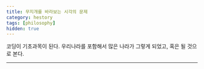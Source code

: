 ```yaml
---
title: 무지개를 바라보는 시각의 문제
category: hestory
tags: [philosophy]
hidden: true
---
```


코딩이 기초과목이 된다. 우리나라를 포함해서 많은 나라가 그렇게 되었고, 혹은 될 것으로 본다.



--- 